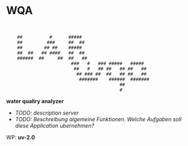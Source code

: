 # WQA
```


    ##          #      #####
    ##         ###     ##  ##
    ##        ## ##    #####
    ##  ##   ## ####   ##  ##
    ######  ##     ##  ##   ##
                        ###   #   ### #####   #####
                         ##   #   ## ##   ## ##   ##
                          ## ### ##  ##   ## ##   ##
                           #######    ######  #######
                                          ##
                                          #
```

**water qualiry analyzer**

- *TODO: description server*
- *TODO: Beschreibung algemeine Funktionen. Welche Aufgaben soll diese Application ubernehmen?*

WP: **uv-2.0**


